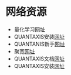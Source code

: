 # 网络资源

* 量化学习[网址](https://www.zhihu.com/people/lunafrost/posts)
* QUANTAXIS安装[网址](https://zhuanlan.zhihu.com/p/29904749)
* QUANTANIS新手[网址](https://www.cnblogs.com/sunshe35/p/14694275.html)
* 聚宽[网址](https://www.joinquant.com/help/api/help#JQDataApi:JQData%E4%BB%8B%E7%BB%8D%E4%B8%8E%E8%AF%B4%E6%98%8E)
* QUANTAXIS文档[网址](https://doc.yutiansut.com/)
* QUANTAXIS安装[网址](https://zhuanlan.zhihu.com/p/39252012)